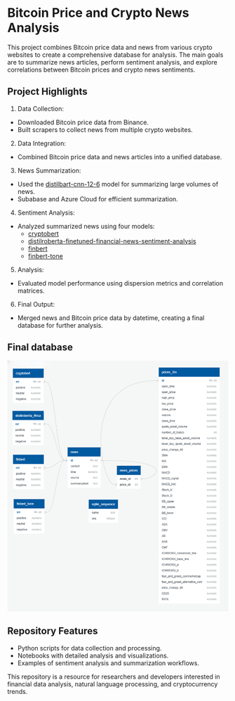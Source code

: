 # Bitcoin Price and Crypto News Analysis

This project combines Bitcoin price data and news from various crypto websites to create a comprehensive database for analysis. The main goals are to summarize news articles, perform sentiment analysis, and explore correlations between Bitcoin prices and crypto news sentiments.

## Project Highlights

1. Data Collection:

- Downloaded Bitcoin price data from Binance.
- Built scrapers to collect news from multiple crypto websites.

2. Data Integration:

- Combined Bitcoin price data and news articles into a unified database.

3. News Summarization:

- Used the [distilbart-cnn-12-6](https://huggingface.co/sshleifer/distilbart-cnn-12-6) model for summarizing large volumes of news.
- Subabase and Azure Cloud for efficient summarization.

4. Sentiment Analysis:

- Analyzed summarized news using four models:
  - [cryptobert](https://huggingface.co/ElKulako/cryptobert)
  - [distilroberta-finetuned-financial-news-sentiment-analysis](https://huggingface.co/mrm8488/distilroberta-finetuned-financial-news-sentiment-analysis)
  - [finbert](https://huggingface.co/ProsusAI/finbert)
  - [finbert-tone](https://huggingface.co/yiyanghkust/finbert-tone)

5. Analysis:

- Evaluated model performance using dispersion metrics and correlation matrices.

6. Final Output:

- Merged news and Bitcoin price data by datetime, creating a final database for further analysis.

## Final database

![Final Database](news_processing/database.png)

## Repository Features

- Python scripts for data collection and processing.
- Notebooks with detailed analysis and visualizations.
- Examples of sentiment analysis and summarization workflows.

This repository is a resource for researchers and developers interested in financial data analysis, natural language processing, and cryptocurrency trends.
